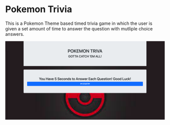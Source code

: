 # Pokemon Trivia

This is a Pokemon Theme based timed trivia game in which the user is given a set amount of time to answer the question with mutliple choice answers.

![](images/pokemonTriviaScreenshot.png)
